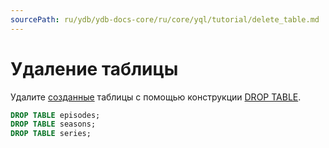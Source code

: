 ```yaml
---
sourcePath: ru/ydb/ydb-docs-core/ru/core/yql/tutorial/delete_table.md
---
```

# Удаление таблицы

Удалите [созданные](create_demo_tables.md) таблицы с помощью конструкции [DROP TABLE](../reference/syntax/drop_table.md).

```sql
DROP TABLE episodes;
DROP TABLE seasons;
DROP TABLE series;
```